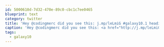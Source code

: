 ```yaml
---
id: 5000610d-7d32-470e-89c0-cbc1c7ee0465
blueprint: text
category: twitter
title: 'Hey @codingmerc did you see this: j.mp/leLmiG #galaxy10.1 heading to Canada'
caption: 'Hey @codingmerc did you see this: <a href="http://j.mp/leLmiG" title="http://j.mp/leLmiG" class="link link_untco">j.mp/leLmiG</a> <span class="hashtag hashtag_local">#<a href="http://tweettemp.darylchymko.ca/?tag=galaxy10">galaxy10</a>.1 heading to Canada'
tags:
  - galaxy10
---
```

